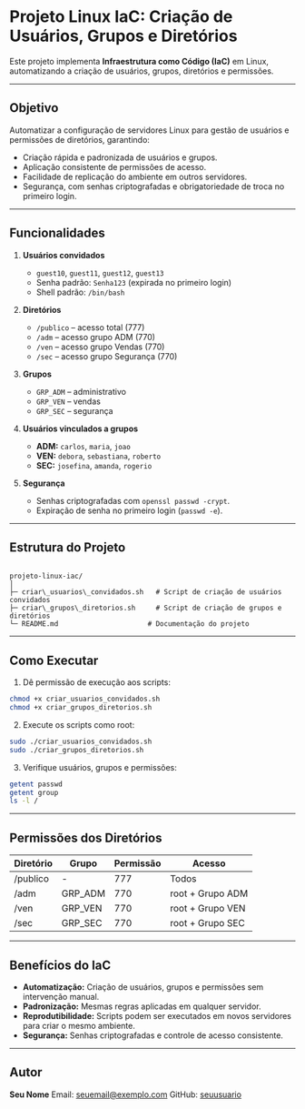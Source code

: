 # Projeto Linux IaC: Criação de Usuários, Grupos e Diretórios

Este projeto implementa **Infraestrutura como Código (IaC)** em Linux, automatizando a criação de usuários, grupos, diretórios e permissões.

---

## Objetivo

Automatizar a configuração de servidores Linux para gestão de usuários e permissões de diretórios, garantindo:

- Criação rápida e padronizada de usuários e grupos.
- Aplicação consistente de permissões de acesso.
- Facilidade de replicação do ambiente em outros servidores.
- Segurança, com senhas criptografadas e obrigatoriedade de troca no primeiro login.

---

## Funcionalidades

1. **Usuários convidados**
   - `guest10`, `guest11`, `guest12`, `guest13`
   - Senha padrão: `Senha123` (expirada no primeiro login)
   - Shell padrão: `/bin/bash`

2. **Diretórios**
   - `/publico` – acesso total (777)
   - `/adm` – acesso grupo ADM (770)
   - `/ven` – acesso grupo Vendas (770)
   - `/sec` – acesso grupo Segurança (770)

3. **Grupos**
   - `GRP_ADM` – administrativo
   - `GRP_VEN` – vendas
   - `GRP_SEC` – segurança

4. **Usuários vinculados a grupos**
   - **ADM:** `carlos`, `maria`, `joao`
   - **VEN:** `debora`, `sebastiana`, `roberto`
   - **SEC:** `josefina`, `amanda`, `rogerio`

5. **Segurança**
   - Senhas criptografadas com `openssl passwd -crypt`.
   - Expiração de senha no primeiro login (`passwd -e`).

---

## Estrutura do Projeto

```

projeto-linux-iac/
│
├─ criar\_usuarios\_convidados.sh   # Script de criação de usuários convidados
├─ criar\_grupos\_diretorios.sh     # Script de criação de grupos e diretórios
└─ README.md                      # Documentação do projeto

````

---

## Como Executar

1. Dê permissão de execução aos scripts:

```bash
chmod +x criar_usuarios_convidados.sh
chmod +x criar_grupos_diretorios.sh
````

2. Execute os scripts como root:

```bash
sudo ./criar_usuarios_convidados.sh
sudo ./criar_grupos_diretorios.sh
```

3. Verifique usuários, grupos e permissões:

```bash
getent passwd
getent group
ls -l /
```

---

## Permissões dos Diretórios

| Diretório | Grupo    | Permissão | Acesso           |
| --------- | -------- | --------- | ---------------- |
| /publico  | -        | 777       | Todos            |
| /adm      | GRP\_ADM | 770       | root + Grupo ADM |
| /ven      | GRP\_VEN | 770       | root + Grupo VEN |
| /sec      | GRP\_SEC | 770       | root + Grupo SEC |

---

## Benefícios do IaC

* **Automatização:** Criação de usuários, grupos e permissões sem intervenção manual.
* **Padronização:** Mesmas regras aplicadas em qualquer servidor.
* **Reprodutibilidade:** Scripts podem ser executados em novos servidores para criar o mesmo ambiente.
* **Segurança:** Senhas criptografadas e controle de acesso consistente.

---

## Autor

**Seu Nome**
Email: [seuemail@exemplo.com](mailto:seuemail@exemplo.com)
GitHub: [seuusuario](https://github.com/seuusuario)

